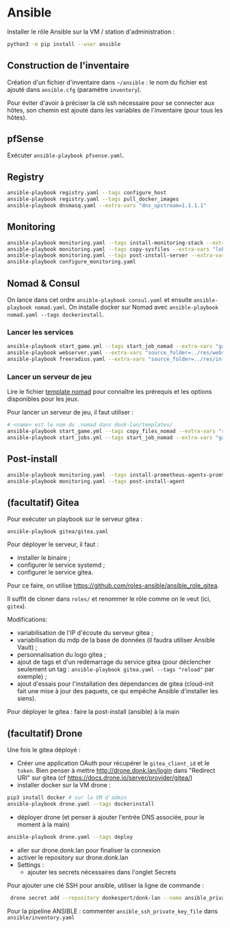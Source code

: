 # Ansible

Installer le rôle Ansible sur la VM / station d'administration :
```bash
python3 -m pip install --user ansible
```

## Construction de l'inventaire

Création d'un fichier d'inventaire dans `~/ansible` : le nom du fichier est ajouté dans `ansible.cfg` (paramètre `inventory`).

Pour éviter d'avoir à préciser la clé ssh nécessaire pour se connecter aux hôtes, son chemin est ajouté dans les variables de l'inventaire (pour tous les hôtes).

## pfSense

Exécuter `ansible-playbook pfsense.yaml`.

## Registry 

```bash
ansible-playbook registry.yaml --tags configure_host
ansible-playbook registry.yaml --tags pull_docker_images
ansible-playbook dnsmasq.yaml --extra-vars "dns_upstream=1.1.1.1"
```

## Monitoring

```bash
ansible-playbook monitoring.yaml --tags install-monitoring-stack --extra-vars "loki_ip=10.50.11.100"
ansible-playbook monitoring.yaml --tags copy-sysfiles --extra-vars "loki_ip=10.50.11.100" 
ansible-playbook monitoring.yaml --tags post-install-server --extra-vars "loki_ip=10.50.11.100"
ansible-playbook configure_monitoring.yaml
```

## Nomad & Consul

On lance dans cet ordre `ansible-playbook consul.yaml` et ensuite `ansible-playbook nomad.yaml`.
On installe docker sur Nomad avec `ansible-playbook nomad.yaml --tags dockerinstall`.

### Lancer les services 

```bash
ansible-playbook start_game.yml --tags start_job_nomad --extra-vars "game_name=traefik"    
ansible-playbook webserver.yaml --extra-vars "source_folder=../res/website" --extra-vars "nomad_server_ip=10.50.12.11"
ansible-playbook freeradius.yaml --extra-vars "source_folder=../res/infra_conf_files/freeradius" --extra-vars "nomad_server_ip=10.50.12.11"
```

### Lancer un serveur de jeu

Lire le fichier [template nomad](../templates/README.md#dossier-templates) pour connaître les prérequis et les options disponibles pour les jeux.

Pour lancer un serveur de jeu, il faut utiliser :
```bash
# <name> est le nom du .nomad dans donk-lan/templates/
ansible-playbook start_game.yml --tags copy_files_nomad --extra-vars "source_folder={}" # arg = donk-lan/res/games_conf_file/<game_name>/
ansible-playbook start_jobs.yml --tags start_job_nomad --extra-vars "game_name=<name>"
```

## Post-install

```bash
ansible-playbook monitoring.yaml --tags install-prometheus-agents-promtail
ansible-playbook monitoring.yaml --tags post-install-agent
```

## (facultatif) Gitea

Pour exécuter un playbook sur le serveur gitea : 
```
ansible-playbook gitea/gitea.yaml
```

Pour déployer le serveur, il faut :
- installer le binaire ;
- configurer le service systemd ;
- configurer le service gitea.

Pour ce faire, on utilise https://github.com/roles-ansible/ansible_role_gitea.

Il suffit de cloner dans `roles/` et renommer le rôle comme on le veut (ici, `gitea`).

Modifications:  
- variabilisation de l'IP d'écoute du serveur gitea ;
- variabilisation du mdp de la base de données (il faudra utiliser Ansible Vault) ;
- personnalisation du logo gitea ;
- ajout de tags et d'un redémarrage du service gitea (pour déclencher seulement un tag : `ansible-playbook gitea.yaml --tags "reload"` par exemple) ;
- ajout d'essais pour l'installation des dépendances de gitea (cloud-init fait une mise à jour des paquets, ce qui empêche Ansible d'installer les siens).

Pour déployer le gitea : faire la post-install (ansible) à la main

## (facultatif) Drone

Une fois le gitea déployé :
- Créer une application OAuth pour récupérer le `gitea_client_id` et le `token`. Bien penser à mettre http://drone.donk.lan/login dans "Redirect URI" sur gitea (cf https://docs.drone.io/server/provider/gitea/)
- installer docker sur la VM drone : 
```bash
pip3 install docker # sur la VM d'admin
ansible-playbook drone.yaml --tags dockerinstall
```

- déployer drone (et penser à ajouter l'entrée DNS associée, pour le moment à la main)
```bash
ansible-playbook drone.yaml --tags deploy
```

- aller sur drone.donk.lan pour finaliser la connexion
- activer le repository sur drone.donk.lan
- Settings :
    - ajouter les secrets nécessaires dans l'onglet Secrets

Pour ajouter une clé SSH pour ansible, utiliser la ligne de commande : 
```bash
 drone secret add --repository donkesport/donk-lan --name ansible_private_key --data @/path/to/key
```

Pour la pipeline ANSIBLE : commenter `ansible_ssh_private_key_file` dans `ansible/inventory.yaml`
